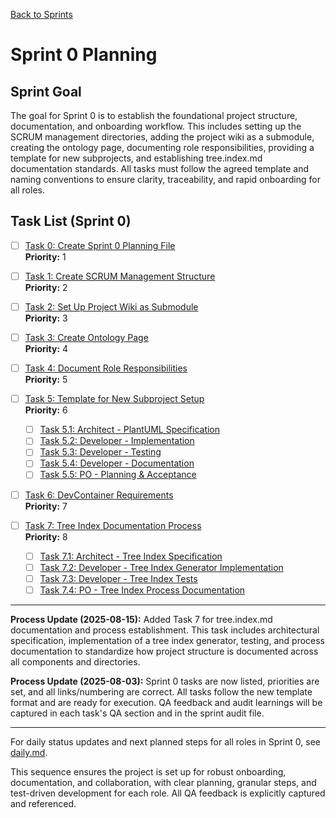 [Back to Sprints](../)

# Sprint 0 Planning

## Sprint Goal
The goal for Sprint 0 is to establish the foundational project structure, documentation, and onboarding workflow. This includes setting up the SCRUM management directories, adding the project wiki as a submodule, creating the ontology page, documenting role responsibilities, providing a template for new subprojects, and establishing tree.index.md documentation standards. All tasks must follow the agreed template and naming conventions to ensure clarity, traceability, and rapid onboarding for all roles.

## Task List (Sprint 0)

- [ ] [Task 0: Create Sprint 0 Planning File](./task-0-create-sprint-0-planning-file.md)  
  **Priority:** 1
- [ ] [Task 1: Create SCRUM Management Structure](./task-1-create-scrum-structure.md)  
  **Priority:** 2
- [ ] [Task 2: Set Up Project Wiki as Submodule](./task-2-setup-wiki-submodule.md)  
  **Priority:** 3
- [ ] [Task 3: Create Ontology Page](./task-3-create-ontology-page.md)  
  **Priority:** 4
- [ ] [Task 4: Document Role Responsibilities](./task-4-document-role-responsibilities.md)  
  **Priority:** 5

- [ ] [Task 5: Template for New Subproject Setup](./task-5-template-new-subproject.md)  
  **Priority:** 6
    - [ ] [Task 5.1: Architect - PlantUML Specification](./task-5.1-architect-puml-spec.md)
    - [ ] [Task 5.2: Developer - Implementation](./task-5.2-developer-implementation.md)
    - [ ] [Task 5.3: Developer - Testing](./task-5.3-developer-testing.md)
    - [ ] [Task 5.4: Developer - Documentation](./task-5.4-developer-documentation.md)
    - [ ] [Task 5.5: PO - Planning & Acceptance](./task-5.5-po-planning-acceptance.md)

- [ ] [Task 6: DevContainer Requirements](./task-6-devcontainer-requirements.md)  
  **Priority:** 7

- [ ] [Task 7: Tree Index Documentation Process](./task-7-tree-index-documentation.md)  
  **Priority:** 8
    - [ ] [Task 7.1: Architect - Tree Index Specification](./task-7.1-architect-tree-index-spec.md)
    - [ ] [Task 7.2: Developer - Tree Index Generator Implementation](./task-7.2-developer-tree-index-implementation.md)
    - [ ] [Task 7.3: Developer - Tree Index Tests](./task-7.3-developer-tree-index-tests.md)
    - [ ] [Task 7.4: PO - Tree Index Process Documentation](./task-7.4-po-tree-index-process.md)

---

**Process Update (2025-08-15):**
Added Task 7 for tree.index.md documentation and process establishment. This task includes architectural specification, implementation of a tree index generator, testing, and process documentation to standardize how project structure is documented across all components and directories.

**Process Update (2025-08-03):**
Sprint 0 tasks are now listed, priorities are set, and all links/numbering are correct. All tasks follow the new template format and are ready for execution. QA feedback and audit learnings will be captured in each task's QA section and in the sprint audit file.

---

For daily status updates and next planned steps for all roles in Sprint 0, see [daily.md](./daily.md).

This sequence ensures the project is set up for robust onboarding, documentation, and collaboration, with clear planning, granular steps, and test-driven development for each role. All QA feedback is explicitly captured and referenced.
